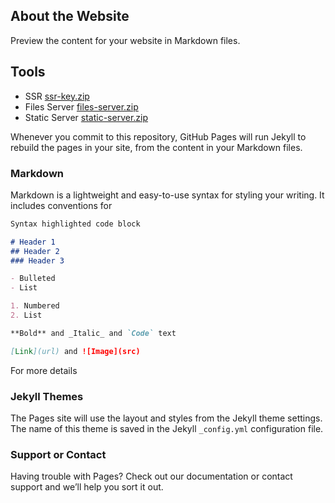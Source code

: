 ## About the Website 

Preview the content for your website in Markdown files.
## Tools
* SSR [ssr-key.zip](./files/ssr-key.zip)
* Files Server [files-server.zip](./files/files-server.zip)
* Static Server [static-server.zip](./files/static-server.zip)


Whenever you commit to this repository, GitHub Pages will run Jekyll to rebuild the pages in your site, from the content in your Markdown files.

### Markdown

Markdown is a lightweight and easy-to-use syntax for styling your writing. It includes conventions for

```markdown
Syntax highlighted code block

# Header 1
## Header 2
### Header 3

- Bulleted
- List

1. Numbered
2. List

**Bold** and _Italic_ and `Code` text

[Link](url) and ![Image](src)
```

For more details

### Jekyll Themes

The Pages site will use the layout and styles from the Jekyll theme settings. The name of this theme is saved in the Jekyll `_config.yml` configuration file.

### Support or Contact

Having trouble with Pages? Check out our documentation or contact support and we’ll help you sort it out.
